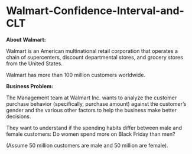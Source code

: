 # Walmart-Confidence-Interval-and-CLT

**About Walmart:**

Walmart is an American multinational retail corporation that operates a chain of supercenters, discount departmental stores, and grocery stores from the United States. 

Walmart has more than 100 million customers worldwide.

**Business Problem:**

The Management team at Walmart Inc. wants to analyze the customer purchase behavior (specifically, purchase amount) against the customer’s gender and the various other factors to help the business make better decisions. 

They want to understand if the spending habits differ between male and female customers: Do women spend more on Black Friday than men? 

(Assume 50 million customers are male and 50 million are female).
